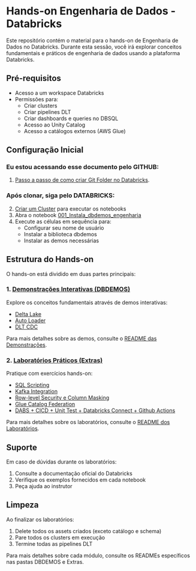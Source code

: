 # Hands-on Engenharia de Dados - Databricks

Este repositório contém o material para o hands-on de Engenharia de Dados no Databricks. Durante esta sessão, você irá explorar conceitos fundamentais e práticos de engenharia de dados usando a plataforma Databricks.

## Pré-requisitos

- Acesso a um workspace Databricks
- Permissões para:
  - Criar clusters
  - Criar pipelines DLT
  - Criar dashboards e queries no DBSQL
  - Acesso ao Unity Catalog
  - Acesso a catálogos externos (AWS Glue)

## Configuração Inicial


### Eu estou acessando esse documento pelo GITHUB:
1. [Passo a passo de como criar Git Folder no Databricks](./Guias_UI/git_folder.md).

### Após clonar, siga pelo DATABRICKS:
2. <a href="$./Guias_UI/cluster.md">Criar um Cluster</a> para executar os notebooks
3. Abra o notebook <a href="$./DBDEMOS/001_Instala_dbdemos_engenharia">001_Instala_dbdemos_engenharia</a>
4. Execute as células em sequência para:
   - Configurar seu nome de usuário
   - Instalar a biblioteca dbdemos
   - Instalar as demos necessárias

## Estrutura do Hands-on

O hands-on está dividido em duas partes principais:

### 1. <a href="$./DBDEMOS/README.md">Demonstrações Interativas (DBDEMOS)</a>
Explore os conceitos fundamentais através de demos interativas:
- <a href="$./DBDEMOS/README_Delta_Lake.md">Delta Lake</a>
- <a href="$./DBDEMOS/README_Auto_Loader.md">Auto Loader</a>
- <a href="$./DBDEMOS/README_DLT_CDC.md">DLT CDC</a>

Para mais detalhes sobre as demos, consulte o <a href="$./DBDEMOS/README.md">README das Demonstrações</a>.

### 2. <a href="$./Extras/README.md">Laboratórios Práticos (Extras)</a>
Pratique com exercícios hands-on:
- <a href="$./Extras/README_SQL_Scripting.md">SQL Scripting</a>
- <a href="$./Extras/README_Kafka.md">Kafka Integration</a>
- <a href="$./Extras/README_RLS_CM.md">Row-level Security e Column Masking</a>
- <a href="$./Extras/README_Glue.md">Glue Catalog Federation</a>
- <a href="$./Extras/README_CICD.md">DABS + CICD + Unit Test + Databricks Connect + Github Actions</a>

Para mais detalhes sobre os laboratórios, consulte o <a href="$./Extras/README.md">README dos Laboratórios</a>.

## Suporte

Em caso de dúvidas durante os laboratórios:
1. Consulte a documentação oficial do Databricks
2. Verifique os exemplos fornecidos em cada notebook
3. Peça ajuda ao instrutor

## Limpeza

Ao finalizar os laboratórios:
1. Delete todos os assets criados (exceto catálogo e schema)
2. Pare todos os clusters em execução
3. Termine todas as pipelines DLT

Para mais detalhes sobre cada módulo, consulte os READMEs específicos nas pastas DBDEMOS e Extras.


